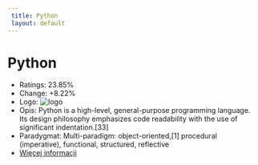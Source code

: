```yaml
--- 
 title: Python 
 layout: default 
--- 
```

# Python
- Ratings: 23.85%
- Change: +8.22%
- Logo: ![logo](https://www.tiobe.com/wp-content/themes/tiobe/tiobe-index/images/Python.png)
- Opis: Python is a high-level, general-purpose programming language. Its design philosophy emphasizes code readability with the use of significant indentation.[33]
- Paradygmat: Multi-paradigm: object-oriented,[1] procedural (imperative), functional, structured, reflective
- [Więcej informacji](https://en.wikipedia.org/wiki/Python_(programming_language))

